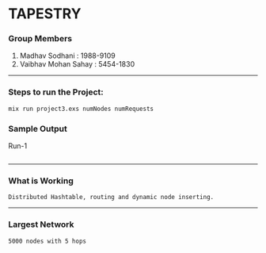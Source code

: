 # TAPESTRY

### Group Members
1.   Madhav Sodhani       :     1988-9109 
1.   Vaibhav Mohan Sahay  :     5454-1830

--- 

### Steps to run the Project:
   `mix run project3.exs numNodes numRequests`
   

### Sample Output

Run-1

```text

```
---
### What is Working
```text
Distributed Hashtable, routing and dynamic node inserting.
```

--- 
### Largest Network


```text
5000 nodes with 5 hops
```

